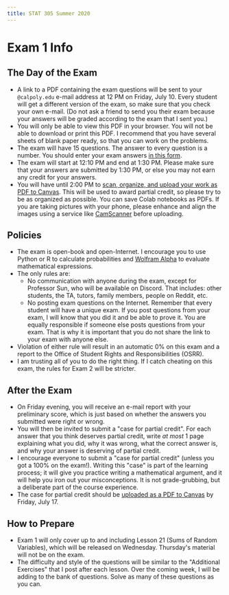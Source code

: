 ```yaml
---
title: STAT 305 Summer 2020
---
```

# Exam 1 Info

## The Day of the Exam

- A link to a PDF containing the exam questions will be sent to your `@calpoly.edu` e-mail address at 12 PM on Friday, July 10. 
Every student will get a different version of the exam, so make sure that you check your own e-mail. (Do not ask a friend to send you 
their exam because your answers will be graded according to the exam that I sent you.)
- You will only be able to view this PDF in your browser. You will not be able to download or print this PDF. I recommend that you 
have several sheets of blank paper ready, so that you can work on the problems.
- The exam will have 15 questions. The answer to every question is a number. 
You should enter your exam answers [in this form](https://forms.gle/sMEPNjWxXyFmfx6C9). 
- The exam will start at 12:10 PM and end at 1:30 PM. Please make sure that your answers are submitted by 1:30 PM, or else you 
may not earn any credit for your answers.
- You will have until 2:00 PM to [scan, organize, and upload your work as PDF to Canvas](https://canvas.calpoly.edu/courses/25458/assignments/100340). 
This will be used to award partial credit, so please try to be as organized as possible. You can save Colab notebooks as PDFs. 
If you are taking pictures with your phone, please enhance and align the images using a service like 
[CamScanner](https://www.camscanner.com/) before uploading.

## Policies

- The exam is open-book and open-Internet. I encourage you to use Python or R to calculate probabilities and 
[Wolfram Alpha](http://www.wolframalpha.com) to evaluate mathematical expressions.
- The only rules are:
    - No communication with anyone during the exam, except for Professor Sun, who will be available on Discord. 
That includes: other students, the TA, tutors, family members, people on Reddit, etc. 
    - No posting exam questions on the Internet. Remember that every student will have a unique exam. 
If you post questions from your exam, I will know that you did it and be able to prove it. You are equally
responsible if someone else posts questions from your exam. That is why it is important that you do not share the 
link to your exam with anyone else.
- Violation of either rule will result in an automatic 0% on this exam and a report to the Office of Student 
Rights and Responsibilities (OSRR).
- I am trusting all of you to do the right thing. If I catch cheating on this exam, the rules for Exam 2 will be 
stricter. 

## After the Exam

- On Friday evening, you will receive an e-mail report with your preliminary score, which is just based on whether the answers 
you submitted were right or wrong.
- You will then be invited to submit a "case for partial credit". For each answer that you think deserves partial credit, 
write _at most_ 1 page explaining what you did, why it was wrong, what the correct answer is, and why your answer is 
deserving of partial credit. 
- I encourage everyone to submit a "case for partial credit" (unless you got a 100% on the exam!).
Writing this "case" is part of the learning process; it will give you practice writing a mathematical argument, and it will 
help you iron out your misconceptions. It is not grade-grubbing, but a deliberate part of the course experience.
- The case for partial credit should be [uploaded as a PDF to Canvas](https://canvas.calpoly.edu/courses/25458/assignments/100341) by 
Friday, July 17.

## How to Prepare

- Exam 1 will only cover up to and including Lesson 21 (Sums of Random Variables), which will be released on Wednesday. 
Thursday's material will not be on the exam.
- The difficulty and style of the questions will be similar to the "Additional Exercises" that I post after each lesson. 
Over the coming week, I will be adding to the bank of questions. Solve as many of these questions as you can.
